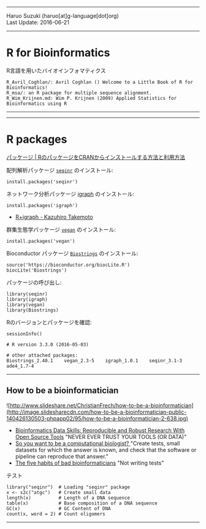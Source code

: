 ----------

Haruo Suzuki (haruo[at]g-language[dot]org)  
Last Update: 2016-06-21  

----------

# R for Bioinformatics
R言語を用いたバイオインフォマティクス

    R_Avril_Coghlan/: Avril Coghlan () Welcome to a Little Book of R for Bioinformatics!
    R_msa/: an R package for multiple sequence alignment.
    R_Wim_Krijnen.md: Wim P. Krijnen (2009) Applied Statistics for Bioinformatics using R

----------

----------

# R packages

[パッケージ | RのパッケージをCRANからインストールする方法と利用方法](http://stat.biopapyrus.net/r/package-function.html)

配列解析パッケージ [`seqinr`](https://cran.r-project.org/web/packages/seqinr/index.html) のインストール:  

    install.packages('seqinr')

ネットワーク分析パッケージ [igraph](http://igraph.org) のインストール:  

    install.packages('igraph')

- [R+igraph - Kazuhiro Takemoto](https://sites.google.com/site/kztakemoto/r-seminar-on-igraph---supplementary-information)

群集生態学パッケージ [`vegan`](https://cran.r-project.org/web/packages/vegan/index.html) のインストール:  

    install.packages('vegan')

Bioconductor パッケージ [`Biostrings`](http://bioconductor.org/packages/release/bioc/html/Biostrings.html) のインストール:  

    source('https://bioconductor.org/biocLite.R')
    biocLite('Biostrings')

パッケージの呼び出し:  

    library(seqinr)
    library(igraph)
    library(vegan)
    library(Biostrings)

Rのバージョンとパッケージを確認:  

    sessionInfo()

    # R version 3.3.0 (2016-05-03)

    # other attached packages:
    Biostrings_2.40.1    vegan_2.3-5    igraph_1.0.1    seqinr_3.1-3    ade4_1.7-4      

----------

## How to be a bioinformatician

![http://www.slideshare.net/ChristianFrech/how-to-be-a-bioinformatician](http://image.slidesharecdn.com/how-to-be-a-bioinformatician-public-140426130503-phpapp02/95/how-to-be-a-bioinformatician-2-638.jpg)

- [Bioinformatics Data Skills: Reproducible and Robust Research With Open Source Tools](https://www.safaribooksonline.com/library/view/bioinformatics-data-skills/9781449367480/ch01.html) "NEVER EVER TRUST YOUR TOOLS (OR DATA)"
- [So you want to be a computational biologist? ](http://www.nature.com/nbt/journal/v31/n11/full/nbt.2740.html) "Create tests, small datasets for which the answer is known, and check that the software or pipeline can reproduce that answer."
- [The five habits of bad bioinformaticians](http://www.opiniomics.org/the-five-habits-of-bad-bioinformaticians/) "Not writing tests"

テスト

    library("seqinr")  # Loading "seqinr" package
    x <- s2c("atgc")   # Create small data
    length(x)          # Length of a DNA sequence
    table(x)           # Base composition of a DNA sequence
    GC(x)              # GC Content of DNA
    count(x, word = 2) # Count oligomers

----------

